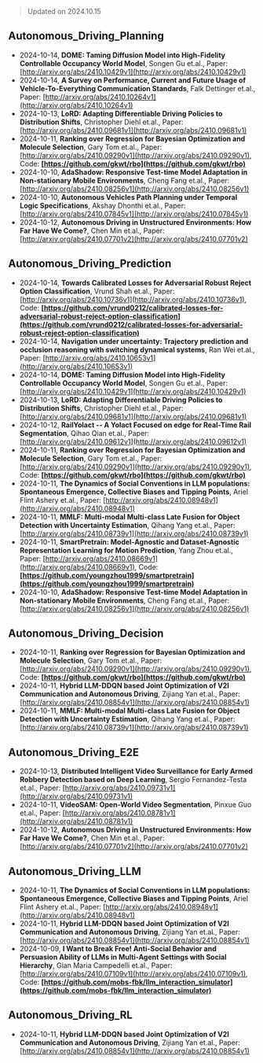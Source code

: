> Updated on 2024.10.15

## Autonomous_Driving_Planning

- 2024-10-14, **DOME: Taming Diffusion Model into High-Fidelity Controllable Occupancy World Model**, Songen Gu et.al., Paper: [http://arxiv.org/abs/2410.10429v1](http://arxiv.org/abs/2410.10429v1)
- 2024-10-14, **A Survey on Performance, Current and Future Usage of Vehicle-To-Everything Communication Standards**, Falk Dettinger et.al., Paper: [http://arxiv.org/abs/2410.10264v1](http://arxiv.org/abs/2410.10264v1)
- 2024-10-13, **LoRD: Adapting Differentiable Driving Policies to Distribution Shifts**, Christopher Diehl et.al., Paper: [http://arxiv.org/abs/2410.09681v1](http://arxiv.org/abs/2410.09681v1)
- 2024-10-11, **Ranking over Regression for Bayesian Optimization and Molecule Selection**, Gary Tom et.al., Paper: [http://arxiv.org/abs/2410.09290v1](http://arxiv.org/abs/2410.09290v1), Code: **[https://github.com/gkwt/rbo](https://github.com/gkwt/rbo)**
- 2024-10-10, **AdaShadow: Responsive Test-time Model Adaptation in Non-stationary Mobile Environments**, Cheng Fang et.al., Paper: [http://arxiv.org/abs/2410.08256v1](http://arxiv.org/abs/2410.08256v1)
- 2024-10-10, **Autonomous Vehicles Path Planning under Temporal Logic Specifications**, Akshay Dhonthi et.al., Paper: [http://arxiv.org/abs/2410.07845v1](http://arxiv.org/abs/2410.07845v1)
- 2024-10-12, **Autonomous Driving in Unstructured Environments: How Far Have We Come?**, Chen Min et.al., Paper: [http://arxiv.org/abs/2410.07701v2](http://arxiv.org/abs/2410.07701v2)

## Autonomous_Driving_Prediction

- 2024-10-14, **Towards Calibrated Losses for Adversarial Robust Reject Option Classification**, Vrund Shah et.al., Paper: [http://arxiv.org/abs/2410.10736v1](http://arxiv.org/abs/2410.10736v1), Code: **[https://github.com/vrund0212/calibrated-losses-for-adversarial-robust-reject-option-classification](https://github.com/vrund0212/calibrated-losses-for-adversarial-robust-reject-option-classification)**
- 2024-10-14, **Navigation under uncertainty: Trajectory prediction and occlusion reasoning with switching dynamical systems**, Ran Wei et.al., Paper: [http://arxiv.org/abs/2410.10653v1](http://arxiv.org/abs/2410.10653v1)
- 2024-10-14, **DOME: Taming Diffusion Model into High-Fidelity Controllable Occupancy World Model**, Songen Gu et.al., Paper: [http://arxiv.org/abs/2410.10429v1](http://arxiv.org/abs/2410.10429v1)
- 2024-10-13, **LoRD: Adapting Differentiable Driving Policies to Distribution Shifts**, Christopher Diehl et.al., Paper: [http://arxiv.org/abs/2410.09681v1](http://arxiv.org/abs/2410.09681v1)
- 2024-10-12, **RailYolact -- A Yolact Focused on edge for Real-Time Rail Segmentation**, Qihao Qian et.al., Paper: [http://arxiv.org/abs/2410.09612v1](http://arxiv.org/abs/2410.09612v1)
- 2024-10-11, **Ranking over Regression for Bayesian Optimization and Molecule Selection**, Gary Tom et.al., Paper: [http://arxiv.org/abs/2410.09290v1](http://arxiv.org/abs/2410.09290v1), Code: **[https://github.com/gkwt/rbo](https://github.com/gkwt/rbo)**
- 2024-10-11, **The Dynamics of Social Conventions in LLM populations: Spontaneous Emergence, Collective Biases and Tipping Points**, Ariel Flint Ashery et.al., Paper: [http://arxiv.org/abs/2410.08948v1](http://arxiv.org/abs/2410.08948v1)
- 2024-10-11, **MMLF: Multi-modal Multi-class Late Fusion for Object Detection with Uncertainty Estimation**, Qihang Yang et.al., Paper: [http://arxiv.org/abs/2410.08739v1](http://arxiv.org/abs/2410.08739v1)
- 2024-10-11, **SmartPretrain: Model-Agnostic and Dataset-Agnostic Representation Learning for Motion Prediction**, Yang Zhou et.al., Paper: [http://arxiv.org/abs/2410.08669v1](http://arxiv.org/abs/2410.08669v1), Code: **[https://github.com/youngzhou1999/smartpretrain](https://github.com/youngzhou1999/smartpretrain)**
- 2024-10-10, **AdaShadow: Responsive Test-time Model Adaptation in Non-stationary Mobile Environments**, Cheng Fang et.al., Paper: [http://arxiv.org/abs/2410.08256v1](http://arxiv.org/abs/2410.08256v1)

## Autonomous_Driving_Decision

- 2024-10-11, **Ranking over Regression for Bayesian Optimization and Molecule Selection**, Gary Tom et.al., Paper: [http://arxiv.org/abs/2410.09290v1](http://arxiv.org/abs/2410.09290v1), Code: **[https://github.com/gkwt/rbo](https://github.com/gkwt/rbo)**
- 2024-10-11, **Hybrid LLM-DDQN based Joint Optimization of V2I Communication and Autonomous Driving**, Zijiang Yan et.al., Paper: [http://arxiv.org/abs/2410.08854v1](http://arxiv.org/abs/2410.08854v1)
- 2024-10-11, **MMLF: Multi-modal Multi-class Late Fusion for Object Detection with Uncertainty Estimation**, Qihang Yang et.al., Paper: [http://arxiv.org/abs/2410.08739v1](http://arxiv.org/abs/2410.08739v1)

## Autonomous_Driving_E2E

- 2024-10-13, **Distributed Intelligent Video Surveillance for Early Armed Robbery Detection based on Deep Learning**, Sergio Fernandez-Testa et.al., Paper: [http://arxiv.org/abs/2410.09731v1](http://arxiv.org/abs/2410.09731v1)
- 2024-10-11, **VideoSAM: Open-World Video Segmentation**, Pinxue Guo et.al., Paper: [http://arxiv.org/abs/2410.08781v1](http://arxiv.org/abs/2410.08781v1)
- 2024-10-12, **Autonomous Driving in Unstructured Environments: How Far Have We Come?**, Chen Min et.al., Paper: [http://arxiv.org/abs/2410.07701v2](http://arxiv.org/abs/2410.07701v2)

## Autonomous_Driving_LLM

- 2024-10-11, **The Dynamics of Social Conventions in LLM populations: Spontaneous Emergence, Collective Biases and Tipping Points**, Ariel Flint Ashery et.al., Paper: [http://arxiv.org/abs/2410.08948v1](http://arxiv.org/abs/2410.08948v1)
- 2024-10-11, **Hybrid LLM-DDQN based Joint Optimization of V2I Communication and Autonomous Driving**, Zijiang Yan et.al., Paper: [http://arxiv.org/abs/2410.08854v1](http://arxiv.org/abs/2410.08854v1)
- 2024-10-09, **I Want to Break Free! Anti-Social Behavior and Persuasion Ability of LLMs in Multi-Agent Settings with Social Hierarchy**, Gian Maria Campedelli et.al., Paper: [http://arxiv.org/abs/2410.07109v1](http://arxiv.org/abs/2410.07109v1), Code: **[https://github.com/mobs-fbk/llm_interaction_simulator](https://github.com/mobs-fbk/llm_interaction_simulator)**

## Autonomous_Driving_RL

- 2024-10-11, **Hybrid LLM-DDQN based Joint Optimization of V2I Communication and Autonomous Driving**, Zijiang Yan et.al., Paper: [http://arxiv.org/abs/2410.08854v1](http://arxiv.org/abs/2410.08854v1)

